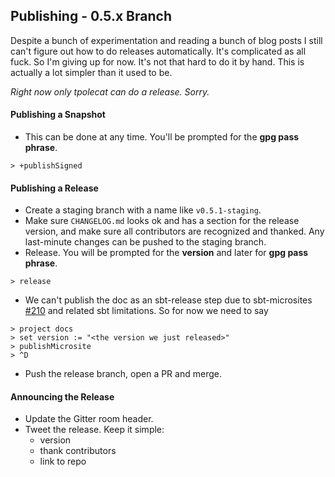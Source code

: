 
## Publishing - 0.5.x Branch

Despite a bunch of experimentation and reading a bunch of blog posts I still can't figure out how to do releases automatically. It's complicated as all fuck. So I'm giving up for now. It's not that hard to do it by hand. This is actually a lot simpler than it used to be.

*Right now only tpolecat can do a release. Sorry.*

#### Publishing a Snapshot

- This can be done at any time. You'll be prompted for the **gpg pass phrase**.

```
> +publishSigned
```

#### Publishing a Release

- Create a staging branch with a name like `v0.5.1-staging`.
- Make sure `CHANGELOG.md` looks ok and has a section for the release version, and make sure all contributors are recognized and thanked. Any last-minute changes can be pushed to the staging branch.
- Release. You will be prompted for the **version** and later for **gpg pass phrase**.

```
> release
```

- We can't publish the doc as an sbt-release step due to sbt-microsites [#210](https://github.com/47deg/sbt-microsites/issues/210) and related sbt limitations. So for now we need to say

```
> project docs
> set version := "<the version we just released>"
> publishMicrosite
> ^D
```

- Push the release branch, open a PR and merge.

#### Announcing the Release

- Update the Gitter room header.
- Tweet the release. Keep it simple:
  - version
  - thank contributors
  - link to repo
